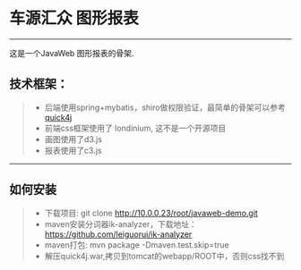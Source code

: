 # 车源汇众 图形报表

------

这是一个JavaWeb 图形报表的骨架.

## 技术框架：

> * 后端使用spring+mybatis，shiro做权限验证，最简单的骨架可以参考[quick4j](https://github.com/starzou/quick4j)
> * 前端css框架使用了 londinium, 这不是一个开源项目
> * 画图使用了d3.js
> * 报表使用了c3.js

------

## 如何安装
> * 下载项目: git clone http://10.0.0.23/root/javaweb-demo.git
> * maven安装分词器ik-analyzer，下载地址：https://github.com/leiguorui/ik-analyzer
> * maven打包: mvn package -Dmaven.test.skip=true
> * 解压quick4j.war,拷贝到tomcat的webapp/ROOT中，否则css找不到